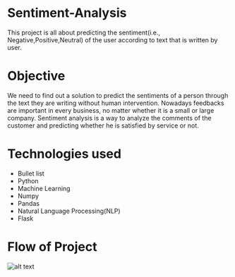 # Sentiment-Analysis
This project is all about predicting the sentiment(i.e., Negative,Positive,Neutral) of the user according to text that is written by user.  

# Objective
We need to find out a solution to predict the sentiments of a person through the text they are writing without human intervention.
Nowadays feedbacks are important in every business, no matter whether it is a small or large company. Sentiment analysis is a way to analyze the comments of the customer and predicting whether he is satisfied by service or not. 

# Technologies used
  * Bullet list
  * Python
  * Machine Learning
  * Numpy
  * Pandas  
  * Natural Language Processing(NLP)
  * Flask

# Flow of Project

![alt text](https://www.edureka.co/blog/wp-content/uploads/2014/01/Graphical_representation_of_sentiment_analysis_methodology.png)
